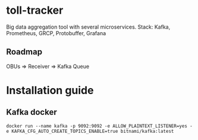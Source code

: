 # toll-tracker
Big data aggregation tool with several microservices. Stack: Kafka, Prometheus, GRCP, Protobuffer, Grafana

## Roadmap
OBUs => Receiver => Kafka Queue

# Installation guide
## Kafka docker
```
docker run --name kafka -p 9092:9092 -e ALLOW_PLAINTEXT_LISTENER=yes -e KAFKA_CFG_AUTO_CREATE_TOPICS_ENABLE=true bitnami/kafka:latest 
```